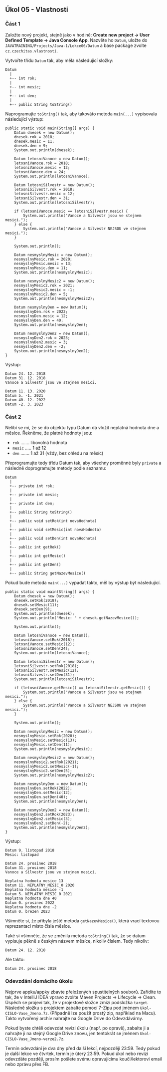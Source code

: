 Úkol 05 - Vlastnosti
--------------------

### Část 1

Založte nový projekt, stejně jako v hodině:
**Create new project -> User Defined Template -> Java Console App**.
Nazvěte ho `Datum`,
uložte do `JAVATRAINING/Projects/Java-1/Lekce06/Datum`
a base package zvolte `cz.czechitas.vlastnosti`.

Vytvořte třídu `Datum` tak,
aby měla následující složky:

~~~~
Datum
  |
  +-- int rok;
  |
  +-- int mesic;
  |
  +-- int den;
  |
  +-- public String toString()
~~~~

Naprogramujte `toString()` tak,
aby takováto metoda `main(...)` vypisovala následující výstup:

~~~~
public static void main(String[] args) {
    Datum dnesek = new Datum();
    dnesek.rok = 2018;
    dnesek.mesic = 11;
    dnesek.den = 9;
    System.out.println(dnesek);

    Datum letosniVanoce = new Datum();
    letosniVanoce.rok = 2018;
    letosniVanoce.mesic = 12;
    letosniVanoce.den = 24;
    System.out.println(letosniVanoce);

    Datum letosniSilvestr = new Datum();
    letosniSilvestr.rok = 2018;
    letosniSilvestr.mesic = 12;
    letosniSilvestr.den = 31;
    System.out.println(letosniSilvestr);

    if (letosniVanoce.mesic == letosniSilvestr.mesic) {
        System.out.println("Vanoce a Silvestr jsou ve stejnem mesici.");
    } else {
        System.out.println("Vanoce a Silvestr NEJSOU ve stejnem mesici.");
    }

    System.out.println();

    Datum nesmyslnyMesic = new Datum();
    nesmyslnyMesic.rok = 2020;
    nesmyslnyMesic.mesic = 13;
    nesmyslnyMesic.den = 11;
    System.out.println(nesmyslnyMesic);

    Datum nesmyslnyMesic2 = new Datum();
    nesmyslnyMesic2.rok = 2021;
    nesmyslnyMesic2.mesic = -1;
    nesmyslnyMesic2.den = 5;
    System.out.println(nesmyslnyMesic2);

    Datum nesmyslnyDen = new Datum();
    nesmyslnyDen.rok = 2022;
    nesmyslnyDen.mesic = 12;
    nesmyslnyDen.den = 40;
    System.out.println(nesmyslnyDen);

    Datum nesmyslnyDen2 = new Datum();
    nesmyslnyDen2.rok = 2023;
    nesmyslnyDen2.mesic = 3;
    nesmyslnyDen2.den = -2;
    System.out.println(nesmyslnyDen2);
}
~~~~

Výstup:
~~~~
Datum 24. 12. 2018
Datum 31. 12. 2018
Vanoce a Silvestr jsou ve stejnem mesici.

Datum 11. 13. 2020
Datum 5. -1. 2021
Datum 40. 12. 2022
Datum -2. 3. 2023
~~~~



### Část 2

Nelíbí se mi, že se do objektu typu Datum dá vložit neplatná
hodnota dne a měsíce. Řekněme, že platné hodnoty jsou:

- `rok` ....... libovolná hodnota
- `mesic` ..... 1 až 12
- `den` ....... 1 až 31 (vždy, bez ohledu na měsíc)

Přeprogramujte tedy třídu Datum tak, aby všechny proměnné
byly `private` a následně doprogramujte metody podle seznamu:

~~~~
Datum
  |
  +-- private int rok;
  |
  +-- private int mesic;
  |
  +-- private int den;
  |
  +-- public String toString()
  |
  +-- public void setRok(int novaHodnota)
  |
  +-- public void setMesic(int novaHodnota)
  |
  +-- public void setDen(int novaHodnota)
  |
  +-- public int getRok()
  |
  +-- public int getMesic()
  |
  +-- public int getDen()
  |
  +-- public String getNazevMesice()
~~~~

Pokud bude metoda `main(...)` vypadat takto, měl by výstup být
následující.

~~~~
public static void main(String[] args) {
    Datum dnesek = new Datum();
    dnesek.setRok(2018);
    dnesek.setMesic(11);
    dnesek.setDen(9);
    System.out.println(dnesek);
    System.out.println("Mesic: " + dnesek.getNazevMesice());

    System.out.println();

    Datum letosniVanoce = new Datum();
    letosniVanoce.setRok(2018);
    letosniVanoce.setMesic(12);
    letosniVanoce.setDen(24);
    System.out.println(letosniVanoce);

    Datum letosniSilvestr = new Datum();
    letosniSilvestr.setRok(2018);
    letosniSilvestr.setMesic(12);
    letosniSilvestr.setDen(31);
    System.out.println(letosniSilvestr);

    if (letosniVanoce.getMesic() == letosniSilvestr.getMesic()) {
        System.out.println("Vanoce a Silvestr jsou ve stejnem mesici.");
    } else {
        System.out.println("Vanoce a Silvestr NEJSOU ve stejnem mesici.");
    }

    System.out.println();

    Datum nesmyslnyMesic = new Datum();
    nesmyslnyMesic.setRok(2020);
    nesmyslnyMesic.setMesic(13);
    nesmyslnyMesic.setDen(11);
    System.out.println(nesmyslnyMesic);

    Datum nesmyslnyMesic2 = new Datum();
    nesmyslnyMesic2.setRok(2021);
    nesmyslnyMesic2.setMesic(-1);
    nesmyslnyMesic2.setDen(5);
    System.out.println(nesmyslnyMesic2);

    Datum nesmyslnyDen = new Datum();
    nesmyslnyDen.setRok(2022);
    nesmyslnyDen.setMesic(12);
    nesmyslnyDen.setDen(40);
    System.out.println(nesmyslnyDen);

    Datum nesmyslnyDen2 = new Datum();
    nesmyslnyDen2.setRok(2023);
    nesmyslnyDen2.setMesic(3);
    nesmyslnyDen2.setDen(-2);
    System.out.println(nesmyslnyDen2);
}
~~~~

Výstup:
~~~~
Datum 9. listopad 2018
Mesic: listopad

Datum 24. prosinec 2018
Datum 31. prosinec 2018
Vanoce a Silvestr jsou ve stejnem mesici.

Neplatna hodnota mesice 13
Datum 11. NEPLATNY_MESIC_0 2020
Neplatna hodnota mesice -1
Datum 5. NEPLATNY_MESIC_0 2021
Neplatna hodnota dne 40
Datum 0. prosinec 2022
Neplatna hodnota dne -2
Datum 0. brezen 2023
~~~~

Všimněte si, že přibyla ještě metoda `getNazevMesice()`,
která vrací textovou reprezantaci místo čísla měsíce.

Také si všimněte, že se změnila metoda `toString()` tak, že se datum vypisuje
pěkně s českým názvem měsíce, nikoliv číslem.
Tedy nikoliv:
~~~~
Datum 24. 12. 2018
~~~~
Ale takto:
~~~~
Datum 24. prosinec 2018
~~~~



### Odevzdání domácího úkolu

Nejprve appku/appky zbavte přeložených spustitelných souborů.
Zařídíte to tak, že v IntelliJ IDEA vpravo zvolíte
Maven Projects -> Lifecycle -> Clean.
Úspěch se projeví tak, že v projektové složce zmizí
podsložka `target`.
Následně složku s projektem
zabalte pomocí 7-Zipu pod jménem `Ukol-CISLO-Vase_Jmeno.7z`.
(Případně lze použít prostý zip, například na Macu).
Takto vytvořený archív nahrajte na Google Drive do Odevzdávárny.

Pokud byste chtěli odevzdat revizi úkolu (např. po opravě),
zabalte ji a nahrajte ji na stejný Google Drive znovu,
jen tentokrát se jménem `Ukol-CISLO-Vase_Jmeno-verze2.7z`.

Termín odevzdání je dva dny před další lekcí, nejpozději 23:59.
Tedy pokud je další lekce ve čtvrtek, termín je úterý 23:59.
Pokud úkol nebo revizi odevzdáte později,
prosím pošlete svému opravujícímu kouči/lektorovi email nebo zprávu přes FB.
